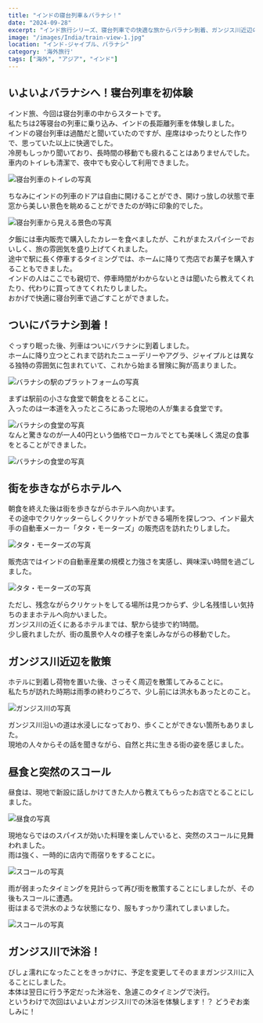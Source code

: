 ```yaml
---
title: "インドの寝台列車＆バラナシ！"
date: "2024-09-28"
excerpt: "インド旅行シリーズ、寝台列車での快適な旅からバラナシ到着、ガンジス川近辺の散策、スコールの体験まで、リアルな冒険をお届けします。インド文化と自然が織り成すユニークな旅をご紹介！"
image: "/images/India/train-view-1.jpg"
location: "インド-ジャイプル、バラナシ"
category: '海外旅行'
tags: ["海外", "アジア", "インド"]
---
```


## いよいよバラナシへ！寝台列車を初体験

インド旅、今回は寝台列車の中からスタートです。  
私たちは2等寝台の列車に乗り込み、インドの長距離列車を体験しました。  
インドの寝台列車は過酷だと聞いていたのですが、座席はゆったりとした作りで、思っていた以上に快適でした。  
冷房もしっかり聞いており、長時間の移動でも疲れることはありませんでした。  
車内のトイレも清潔で、夜中でも安心して利用できました。 

![寝台列車のトイレの写真](/images/India/train-toilet-2.jpg)  

ちなみにインドの列車のドアは自由に開けることができ、開けっ放しの状態で車窓から美しい景色を眺めることができたのが時に印象的でした。  

![寝台列車から見える景色の写真](/images/India/train-view-1.jpg)  

夕飯には車内販売で購入したカレーを食べましたが、これがまたスパイシーでおいしく、旅の雰囲気を盛り上げてくれました。  
途中で駅に長く停車するタイミングでは、ホームに降りて売店でお菓子を購入することもできました。  
インドの人はここでも親切で、停車時間がわからないときは聞いたら教えてくれたり、代わりに買ってきてくれたりしました。  
おかげで快適に寝台列車で過ごすことができました。  

## ついにバラナシ到着！

ぐっすり眠った後、列車はついにバラナシに到着しました。  
ホームに降り立つとこれまで訪れたニューデリーやアグラ、ジャイプルとは異なる独特の雰囲気に包まれていて、これから始まる冒険に胸が高まりました。  

![バラナシの駅のプラットフォームの写真](/images/India/varanasi-station.jpg)  

まずは駅前の小さな食堂で朝食をとることに。  
入ったのは一本道を入ったところにあった現地の人が集まる食堂です。  

![バラナシの食堂の写真](/images/India/varanasi-morning-shop.jpg)  
なんと驚きなのが一人40円という価格でローカルでとても美味しく満足の食事をとることができました。  

![バラナシの食堂の写真](/images/India/varanasi-morning.jpg)  


## 街を歩きながらホテルへ

朝食を終えた後は街を歩きながらホテルへ向かいます。  
その途中でクリケッターらしくクリケットができる場所を探しつつ、インド最大手の自動車メーカー「タタ・モーターズ」の販売店を訪れたりしました。 

![タタ・モーターズの写真](/images/India/tata-motors-car-shop.jpg)  

販売店ではインドの自動車産業の規模と力強さを実感し、興味深い時間を過ごしました。  

![タタ・モーターズの写真](/images/India/tata-motors-car-shop-2.jpg)  

ただし、残念ながらクリケットをしてる場所は見つからず、少し名残惜しい気持ちのままホテルへ向かいました。  
ガンジス川の近くにあるホテルまでは、駅から徒歩で約1時間。  
少し疲れましたが、街の風景や人々の様子を楽しみながらの移動でした。  

## ガンジス川近辺を散策

ホテルに到着し荷物を置いた後、さっそく周辺を散策してみることに。  
私たちが訪れた時期は雨季の終わりごろで、少し前には洪水もあったとのこと。  

![ガンジス川の写真](/images/India/ganga-1.jpg)  

ガンジス川沿いの道は水浸しになっており、歩くことができない箇所もありました。  
現地の人々からその話を聞きながら、自然と共に生きる街の姿を感じました。  

## 昼食と突然のスコール

昼食は、現地で新設に話しかけてきた人から教えてもらったお店でとることにしました。  

![昼食の写真](/images/India/varanasi-lunch.jpg)  

現地ならではのスパイスが効いた料理を楽しんでいると、突然のスコールに見舞われました。  
雨は強く、一時的に店内で雨宿りをすることに。  

![スコールの写真](/images/India/squall-1.jpg)

雨が弱まったタイミングを見計らって再び街を散策することにしましたが、その後もスコールに遭遇。  
街はまるで洪水のような状態になり、服もすっかり濡れてしまいました。  

![スコールの写真](/images/India/squall-2.jpg)   

## ガンジス川で沐浴！

びしょ濡れになったことをきっかけに、予定を変更してそのままガンジス川に入ることにしました。  
本体は翌日に行う予定だった沐浴を、急遽このタイミングで決行。  
というわけで次回はいよいよガンジス川での沐浴を体験します！？
どうぞお楽しみに！  
